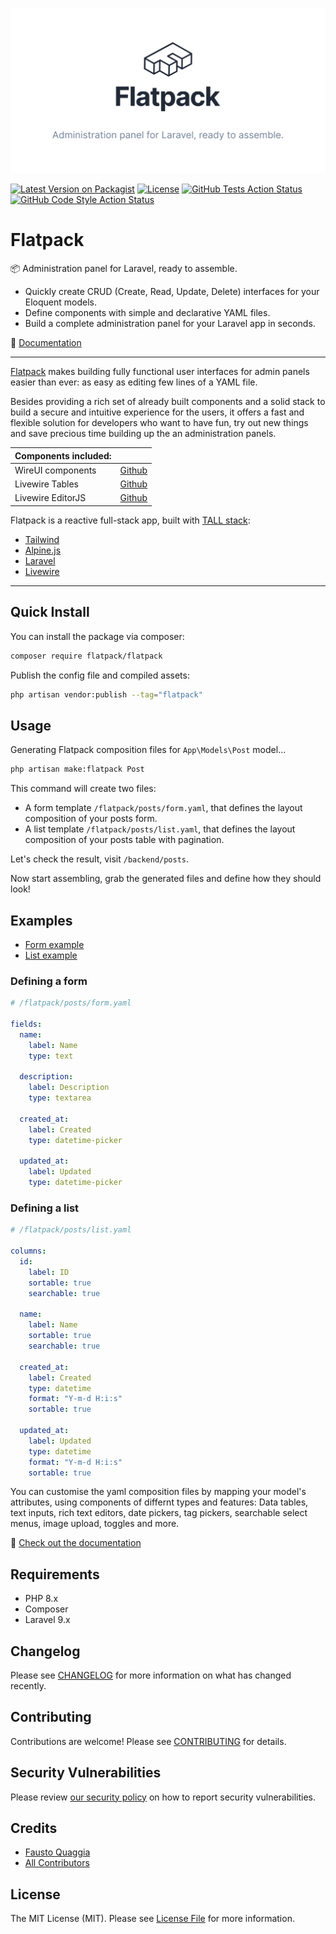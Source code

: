 ![Image of package](.github/package-cover.png)

[![Latest Version on Packagist](https://img.shields.io/packagist/v/flatpack/flatpack.svg?style=flat-square)](https://packagist.org/packages/flatpack/flatpack)
[![License](https://img.shields.io/github/license/laravel-flatpack/flatpack)](LICENSE.md)
[![GitHub Tests Action Status](https://img.shields.io/github/workflow/status/laravel-flatpack/flatpack/run-tests?label=tests)](https://github.com/laravel-flatpack/flatpack/actions?query=workflow%3Arun-tests+branch%3Amain)
[![GitHub Code Style Action Status](https://img.shields.io/github/workflow/status/laravel-flatpack/flatpack/Check%20&%20fix%20styling?label=code%20style)](https://github.com/laravel-flatpack/flatpack/actions?query=workflow%3A"Check+%26+fix+styling"+branch%3Amain)

# Flatpack

📦 Administration panel for Laravel, ready to assemble.

- Quickly create CRUD (Create, Read, Update, Delete) interfaces for your Eloquent models.
- Define components with simple and declarative YAML files.
- Build a complete administration panel for your Laravel app in seconds.

📕 [Documentation](https://laravel-flatpack.com)

---

[Flatpack](https://laravel-flatpack.com) makes building fully functional user interfaces for admin panels easier than ever: as easy as editing few lines of a YAML file. 

Besides providing a rich set of already built components and a solid stack to build a secure and intuitive experience for the users, it offers a fast and flexible solution for developers who want to have fun, try out new things and save precious time building up the an administration panels. 

| Components included: |                                                                |
| :------------------- |:-------------------------------------------------------------- |
| WireUI components    | [Github](https://github.com/wireui/wireui)                     |
| Livewire Tables      | [Github](https://github.com/rappasoft/laravel-livewire-tables) |
| Livewire EditorJS    | [Github](https://github.com/maxeckel/livewire-editorjs)        |

Flatpack is a reactive full-stack app, built with [TALL stack](https://tallstack.dev/):

- [Tailwind](https://tailwindcss.com/)
- [Alpine.js](https://alpinejs.dev/)
- [Laravel](https://laravel.com/)
- [Livewire](https://laravel-livewire.com/)

---
## Quick Install

You can install the package via composer:

```bash
composer require flatpack/flatpack
```

Publish the config file and compiled assets:

```bash
php artisan vendor:publish --tag="flatpack"
```

## Usage

Generating Flatpack composition files for `App\Models\Post` model...

```bash
php artisan make:flatpack Post
```

This command will create two files:

- A form template `/flatpack/posts/form.yaml`, that defines the layout composition of your posts form.
- A list template `/flatpack/posts/list.yaml`, that defines the layout composition of your posts table with pagination.

Let's check the result, visit `/backend/posts`.

Now start assembling, grab the generated files and define how they should look!

## Examples

- [Form example](#form)
- [List example](#list)

### Defining a form


```yaml
# /flatpack/posts/form.yaml

fields:
  name:
    label: Name
    type: text

  description:
    label: Description
    type: textarea

  created_at:
    label: Created
    type: datetime-picker

  updated_at:
    label: Updated
    type: datetime-picker
```

### Defining a list

```yaml
# /flatpack/posts/list.yaml

columns:
  id:
    label: ID
    sortable: true
    searchable: true

  name:
    label: Name
    sortable: true
    searchable: true

  created_at:
    label: Created
    type: datetime
    format: "Y-m-d H:i:s"
    sortable: true

  updated_at:
    label: Updated
    type: datetime
    format: "Y-m-d H:i:s"
    sortable: true
```

You can customise the yaml composition files by mapping your model's attributes, using components of differnt types and features: Data tables, text inputs, rich text editors, date pickers, tag pickers, searchable select menus, image upload, toggles and more.

📖 [Check out the documentation](https://laravel-flatpack.com/reference)

## Requirements

- PHP 8.x
- Composer
- Laravel 9.x

## Changelog

Please see [CHANGELOG](CHANGELOG.md) for more information on what has changed recently.

## Contributing

Contributions are welcome! Please see [CONTRIBUTING](.github/CONTRIBUTING.md) for details.

## Security Vulnerabilities

Please review [our security policy](../../security/policy) on how to report security vulnerabilities.

## Credits

-   [Fausto Quaggia](https://github.com/faustoq)
-   [All Contributors](../../contributors)

## License

The MIT License (MIT). Please see [License File](LICENSE.md) for more information.
